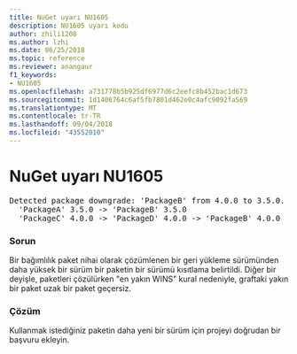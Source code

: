 ```yaml
---
title: NuGet uyarı NU1605
description: NU1605 uyarı kodu
author: zhili1208
ms.author: lzhi
ms.date: 06/25/2018
ms.topic: reference
ms.reviewer: anangaur
f1_keywords:
- NU1605
ms.openlocfilehash: a731778b5b925df6977d6c2eefc8b452bac1d673
ms.sourcegitcommit: 1d1406764c6af5fb7801d462e0c4afc9092fa569
ms.translationtype: MT
ms.contentlocale: tr-TR
ms.lasthandoff: 09/04/2018
ms.locfileid: "43552010"
---
```

# <a name="nuget-warning-nu1605"></a>NuGet uyarı NU1605

<pre>Detected package downgrade: 'PackageB' from 4.0.0 to 3.5.0. Reference the package directly from the project to select a different version.<br/>  'PackageA' 3.5.0 -> 'PackageB' 3.5.0<br/>  'PackageC' 4.0.0 -> 'PackageD' 4.0.0 -> 'PackageB' 4.0.0</pre>

### <a name="issue"></a>Sorun
Bir bağımlılık paket nihai olarak çözümlenen bir geri yükleme sürümünden daha yüksek bir sürüm bir paketin bir sürümü kısıtlama belirtildi. Diğer bir deyişle, paketleri çözülürken "en yakın WINS" kural nedeniyle, graftaki yakın bir paket uzak bir paket geçersiz.

### <a name="solution"></a>Çözüm
Kullanmak istediğiniz paketin daha yeni bir sürüm için projeyi doğrudan bir başvuru ekleyin.